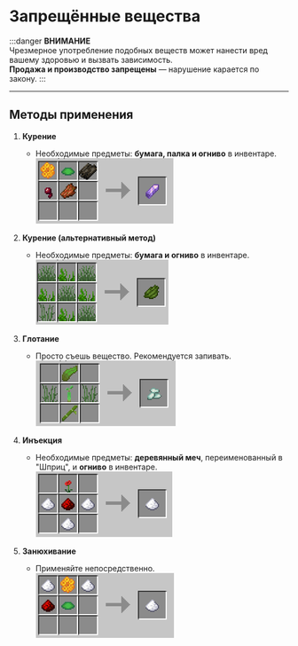 # Запрещённые вещества

:::danger **ВНИМАНИЕ**  
Чрезмерное употребление подобных веществ может нанести вред вашему здоровью и вызвать зависимость.  
**Продажа и производство запрещены** — нарушение карается по закону.
:::

---

## Методы применения

1. **Курение**  
   - Необходимые предметы: **бумага, палка и огниво** в инвентаре.  
   ![Картинка](./public/dr1.webp)

2. **Курение (альтернативный метод)**  
   - Необходимые предметы: **бумага и огниво** в инвентаре.  
   ![Картинка](./public/dr2.webp)

3. **Глотание**  
   - Просто съешь вещество. Рекомендуется запивать.  
   ![Картинка](./public/dr3.webp)

4. **Инъекция**  
   - Необходимые предметы: **деревянный меч**, переименованный в "Шприц", и **огниво** в инвентаре.  
   ![Картинка](./public/dr4.webp)

5. **Занюхивание**  
   - Применяйте непосредственно.  
   ![Картинка](./public/dr5.webp)
